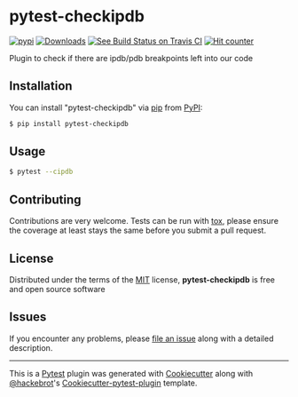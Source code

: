 # pytest-checkipdb

[![pypi](https://img.shields.io/pypi/v/pytest-checkipdb.svg)](https://pypi.python.org/pypi/pytest-checkipdb/)
[![Downloads](https://pepy.tech/badge/pytest-checkipdb)](https://pepy.tech/project/pytest-checkipdb)
[![See Build Status on Travis CI](https://travis-ci.org/apsl/pytest-checkipdb.svg?branch=master)](https://travis-ci.org/APSL/pytest-checkipdb)
[![Hit counter](http://hits.dwyl.com/apsl/pytest-checkipdb.svg)](http://hits.dwyl.com/apsl/pytest-checkipdb)

Plugin to check if there are ipdb/pdb breakpoints left into our code

## Installation

You can install "pytest-checkipdb" via [pip](https://pypi.python.org/pypi/pip/) from [PyPI](https://pypi.python.org/pypi):

```bash
$ pip install pytest-checkipdb
```
## Usage

```bash
$ pytest --cipdb
```

## Contributing

Contributions are very welcome. Tests can be run with [tox](https://tox.readthedocs.io/en/latest/), please ensure
the coverage at least stays the same before you submit a pull request.

## License

Distributed under the terms of the [MIT](http://opensource.org/licenses/MIT) license, **pytest-checkipdb** is free and open source software


## Issues

If you encounter any problems, please [file an issue](https://github.com/avallbona/pytest-checkipdb/issues) along with a detailed description.

------

This is a [Pytest](https://github.com/pytest-dev/pytest) plugin was generated with [Cookiecutter](https://github.com/audreyr/cookiecutter) along with [@hackebrot](https://github.com/hackebrot)'s [Cookiecutter-pytest-plugin](https://github.com/pytest-dev/cookiecutter-pytest-plugin) template.
